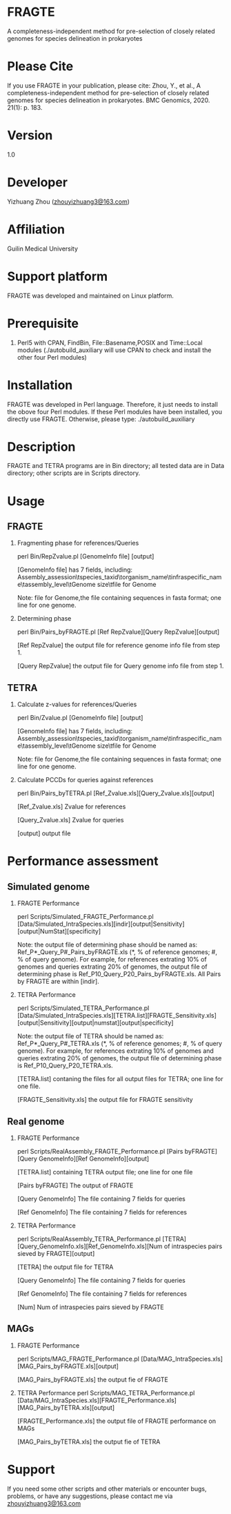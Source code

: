 # FRAGTE
A completeness-independent method for pre-selection of closely related genomes for species delineation in prokaryotes

# Please Cite
If you use FRAGTE in your publication, please cite: 
Zhou, Y., et al., A completeness-independent method for pre-selection of closely related genomes for species delineation in prokaryotes. BMC Genomics, 2020. 21(1): p. 183.

# Version
1.0

# Developer
Yizhuang Zhou (zhouyizhuang3@163.com)

# Affiliation
Guilin Medical University

# Support platform
FRAGTE was developed and maintained on Linux platform.

# Prerequisite
1. Perl5 with CPAN, FindBin, File::Basename,POSIX and Time::Local modules
(./autobuild_auxiliary will use CPAN to check and install the other four Perl modules)

# Installation
FRAGTE was developed in Perl language. Therefore, it just needs to install the obove four Perl modules. If these Perl modules have been installed, you directly use FRAGTE. Otherwise, please type:
./autobuild_auxiliary

# Description
FRAGTE and TETRA programs are in Bin directory; all tested data are in Data directory; other scripts are in Scripts directory.

# Usage
## FRAGTE
1. Fragmenting phase for references/Queries
	
	perl Bin/RepZvalue.pl [GenomeInfo file] [output]
	
	[GenomeInfo file] has 7 fields, including:
	Assembly_assession\tspecies_taxid\torganism_name\tinfraspecific_name\tassembly_level\tGenome size\tfile for Genome

	Note: file for Genome,the file containing sequences in fasta format; one line for one genome.

2. Determining phase
	
	perl Bin/Pairs_byFRAGTE.pl [Ref RepZvalue][Query RepZvalue][output]
	
	[Ref RepZvalue] the output file for reference genome info file from step 1.
	
	[Query RepZvalue] the output file for Query genome info file from step 1.

## TETRA
1. Calculate z-values for references/Queries
	
	perl Bin/Zvalue.pl [GenomeInfo file] [output]
	
	[GenomeInfo file] has 7 fields, including:
	Assembly_assession\tspecies_taxid\torganism_name\tinfraspecific_name\tassembly_level\tGenome size\tfile for Genome

	Note: file for Genome,the file containing sequences in fasta format; one line for one genome.

2. Calculate PCCDs for queries against references
	
	perl Bin/Pairs_byTETRA.pl [Ref_Zvalue.xls][Query_Zvalue.xls][output]
	
	[Ref_Zvalue.xls] Zvalue for references
	
	[Query_Zvalue.xls] Zvalue for queries
	
	[output] output file
	
# Performance assessment
## Simulated genome
1. FRAGTE Performance
	
	perl Scripts/Simulated_FRAGTE_Performance.pl [Data/Simulated_IntraSpecies.xls][indir][output|Sensitivity][output|NumStat][specificity]
	
	Note: the output file of determining phase should be named as: Ref_P*_Query_P#_Pairs_byFRAGTE.xls (*, % of reference genomes; #, % of query genome). For example, for references extrating 10% of genomes and queries extrating 20% of genomes, the output file of determining phase is Ref_P10_Query_P20_Pairs_byFRAGTE.xls. All Pairs by FRAGTE are within [indir]. 
	
2. TETRA Performance
	
	perl Scripts/Simulated_TETRA_Performance.pl [Data/Simulated_IntraSpecies.xls][TETRA.list][FRAGTE_Sensitivity.xls][output|Sensitivity][output|numstat][output|specificity]
	
	Note: the output file of TETRA should be named as: Ref_P*_Query_P#_TETRA.xls (*, % of reference genomes; #, % of query genome). For example, for references extrating 10% of genomes and queries extrating 20% of genomes, the output file of determining phase is Ref_P10_Query_P20_TETRA.xls.
	
	[TETRA.list] contaning the files for all output files for TETRA; one line for one file.
	
	[FRAGTE_Sensitivity.xls] the output file for FRAGTE sensitivity

## Real genome
1. FRAGTE Performance
	
	perl Scripts/RealAssembly_FRAGTE_Performance.pl [Pairs byFRAGTE][Query GenomeInfo][Ref GenomeInfo][output]
	
	[TETRA.list] containing TETRA output file; one line for one file
	
	[Pairs byFRAGTE] The output of FRAGTE
	
	[Query GenomeInfo] The file containing 7 fields for queries
	
	[Ref GenomeInfo] The file containing 7 fields for references
	
2. TETRA Performance	
	
	perl Scripts/RealAssembly_TETRA_Performance.pl [TETRA][Query_GenomeInfo.xls][Ref_GenomeInfo.xls][Num of intraspecies pairs sieved by FRAGTE][output]
	
	[TETRA] the output file for TETRA
	
	[Query GenomeInfo] The file containing 7 fields for queries
	
	[Ref GenomeInfo] The file containing 7 fields for references
	
	[Num] Num of intraspecies pairs sieved by FRAGTE
	
## MAGs
1. FRAGTE Performance
	
	perl Scripts/MAG_FRAGTE_Performance.pl [Data/MAG_IntraSpecies.xls][MAG_Pairs_byFRAGTE.xls][output]

	[MAG_Pairs_byFRAGTE.xls] the output fie of FRAGTE

2. TETRA Performance
	perl Scripts/MAG_TETRA_Performance.pl [Data/MAG_IntraSpecies.xls][FRAGTE_Performance.xls][MAG_Pairs_byTETRA.xls][output]
	
	[FRAGTE_Performance.xls] the output file of FRAGTE performance on MAGs
	
	[MAG_Pairs_byTETRA.xls] the output fie of TETRA
	
# Support
If you need some other scripts and other materials or encounter bugs, problems, or have any suggestions, please contact me via zhouyizhuang3@163.com

